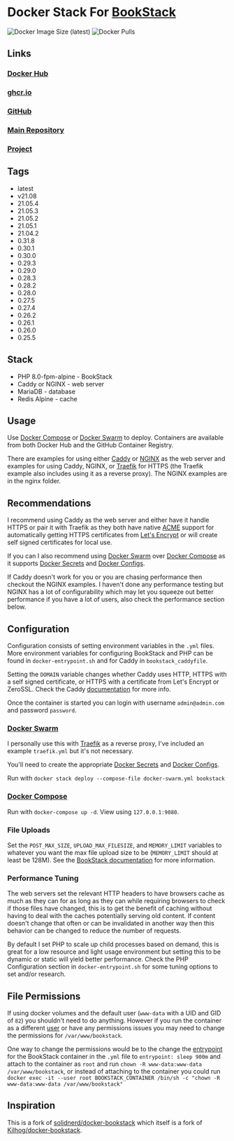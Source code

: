 # Docker Stack For [BookStack](https://github.com/BookStackApp/BookStack)

![Docker Image Size (latest)](https://img.shields.io/docker/image-size/zeigren/bookstack/latest)
![Docker Pulls](https://img.shields.io/docker/pulls/zeigren/bookstack)

## Links

### [Docker Hub](https://hub.docker.com/r/zeigren/bookstack)

### [ghcr.io](https://ghcr.io/zeigren/bookstack_docker)

### [GitHub](https://github.com/Zeigren/bookstack_docker)

### [Main Repository](https://phabricator.kairohm.dev/diffusion/4/)

### [Project](https://phabricator.kairohm.dev/project/view/36/)

## Tags

- latest
- v21.08
- 21.05.4
- 21.05.3
- 21.05.2
- 21.05.1
- 21.04.2
- 0.31.8
- 0.30.1
- 0.30.0
- 0.29.3
- 0.29.0
- 0.28.3
- 0.28.2
- 0.28.0
- 0.27.5
- 0.27.4
- 0.26.2
- 0.26.1
- 0.26.0
- 0.25.5

## Stack

- PHP 8.0-fpm-alpine - BookStack
- Caddy or NGINX - web server
- MariaDB - database
- Redis Alpine - cache

## Usage

Use [Docker Compose](https://docs.docker.com/compose/) or [Docker Swarm](https://docs.docker.com/engine/swarm/) to deploy. Containers are available from both Docker Hub and the GitHub Container Registry.

There are examples for using either [Caddy](https://caddyserver.com/) or [NGINX](https://www.nginx.com/) as the web server and examples for using Caddy, NGINX, or [Traefik](https://traefik.io/traefik/) for HTTPS (the Traefik example also includes using it as a reverse proxy). The NGINX examples are in the nginx folder.

## Recommendations

I recommend using Caddy as the web server and either have it handle HTTPS or pair it with Traefik as they both have native [ACME](https://en.wikipedia.org/wiki/Automated_Certificate_Management_Environment) support for automatically getting HTTPS certificates from [Let's Encrypt](https://letsencrypt.org/) or will create self signed certificates for local use.

If you can I also recommend using [Docker Swarm](https://docs.docker.com/engine/swarm/) over [Docker Compose](https://docs.docker.com/compose/) as it supports [Docker Secrets](https://docs.docker.com/engine/swarm/secrets/) and [Docker Configs](https://docs.docker.com/engine/swarm/configs/).

If Caddy doesn't work for you or you are chasing performance then checkout the NGINX examples. I haven't done any performance testing but NGINX has a lot of configurability which may let you squeeze out better performance if you have a lot of users, also check the performance section below.

## Configuration

Configuration consists of setting environment variables in the `.yml` files. More environment variables for configuring BookStack and PHP can be found in `docker-entrypoint.sh` and for Caddy in `bookstack_caddyfile`.

Setting the `DOMAIN` variable changes whether Caddy uses HTTP, HTTPS with a self signed certificate, or HTTPS with a certificate from Let's Encrypt or ZeroSSL. Check the Caddy [documentation](https://caddyserver.com/docs/automatic-https) for more info.

Once the container is started you can login with username `admin@admin.com` and password `password`.

### [Docker Swarm](https://docs.docker.com/engine/swarm/)

I personally use this with [Traefik](https://traefik.io/traefik/) as a reverse proxy, I've included an example `traefik.yml` but it's not necessary.

You'll need to create the appropriate [Docker Secrets](https://docs.docker.com/engine/swarm/secrets/) and [Docker Configs](https://docs.docker.com/engine/swarm/configs/).

Run with `docker stack deploy --compose-file docker-swarm.yml bookstack`

### [Docker Compose](https://docs.docker.com/compose/)

Run with `docker-compose up -d`. View using `127.0.0.1:9080`.

### File Uploads

Set the `POST_MAX_SIZE`, `UPLOAD_MAX_FILESIZE`, and `MEMORY_LIMIT` variables to whatever you want the max file upload size to be (`MEMORY_LIMIT` should at least be 128M). See the [BookStack documentation](https://www.bookstackapp.com/docs/admin/upload-config) for more information.

### Performance Tuning

The web servers set the relevant HTTP headers to have browsers cache as much as they can for as long as they can while requiring browsers to check if those files have changed, this is to get the benefit of caching without having to deal with the caches potentially serving old content. If content doesn't change that often or can be invalidated in another way then this behavior can be changed to reduce the number of requests.

By default I set PHP to scale up child processes based on demand, this is great for a low resource and light usage environment but setting this to be dynamic or static will yield better performance. Check the PHP Configuration section in `docker-entrypoint.sh` for some tuning options to set and/or research.

## File Permissions

If using docker volumes and the default user (`www-data` with a UID and GID of `82`) you shouldn't need to do anything. However if you run the container as a different [user](https://docs.docker.com/compose/compose-file/compose-file-v3/#domainname-hostname-ipc-mac_address-privileged-read_only-shm_size-stdin_open-tty-user-working_dir) or have any permissions issues you may need to change the permissions for `/var/www/bookstack`.

One way to change the permissions would be to the change the [entrypoint](https://docs.docker.com/compose/compose-file/compose-file-v3/#entrypoint) for the BookStack container in the `.yml` file to `entrypoint: sleep 900m` and attach to the container as `root` and run `chown -R www-data:www-data /var/www/bookstack`, or instead of attaching to the container you could run `docker exec -it --user root BOOKSTACK_CONTAINER /bin/sh -c "chown -R www-data:www-data /var/www/bookstack"`

## Inspiration

This is a fork of [solidnerd/docker-bookstack](https://github.com/solidnerd/docker-bookstack) which itself is a fork of [Kilhog/docker-bookstack](https://github.com/Kilhog/docker-bookstack).
